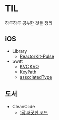 # TIL
하루하루 공부한 것들 정리

## iOS
* Library
  * [ReactorKit-Pulse](./iOS/Library/ReactorKit-Pulse.md)
* Swift
    * [KVC,KVO](./iOS/Swift/KVC,KVO.md)
    * [KeyPath](iOS/Swift/KeyPath.md)
    * [associatedType](./iOS/Swift/associatedType.md)

## 도서
* CleanCode
    * [1장.깨끗한 코드](./도서/CleanCode/1장.깨끗한%20코드.md)